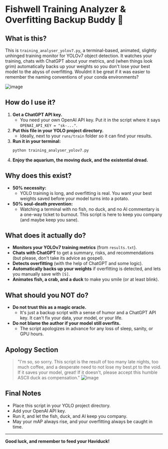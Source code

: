 # Fishwell Training Analyzer & Overfitting Backup Buddy 🦆

## What is this?

This is `training_analyser_yolov7.py`, a terminal-based, animated, slightly unhinged training monitor for YOLOv7 object detection. It watches your training, chats with ChatGPT about your metrics, and (when things look grim) automatically backs up your weights so you don't lose your best model to the abyss of overfitting.
Wouldnt it be great if it was easier to remember the naming conventions of your conda environments?

![image](https://github.com/user-attachments/assets/b4e2003f-3553-4aca-97a4-5c9bc158668e)


## How do I use it?

1. **Get a ChatGPT API key.**
   - You need your own OpenAI API key. Put it in the script where it says `OPENAI_API_KEY = "sk-..."`.
2. **Put this file in your YOLO project directory.**
   - Ideally, next to your `runs/train` folder so it can find your results.
3. **Run it in your terminal:**
   ```bash
   python training_analyser_yolov7.py
   ```
4. **Enjoy the aquarium, the moving duck, and the existential dread.**

## Why does this exist?

- **50% necessity:**
  - YOLO training is long, and overfitting is real. You want your best weights saved before your model turns into a potato.
- **50% soul-death prevention:**
  - Watching a terminal with no fish, no duck, and no AI commentary is a one-way ticket to burnout. This script is here to keep you company (and maybe keep you sane).

## What does it actually do?

- **Monitors your YOLOv7 training metrics** (from `results.txt`).
- **Chats with ChatGPT** to get a summary, risks, and recommendations (but please, don't take its advice as gospel).
- **Detects overfitting** (with the help of ChatGPT and some logic).
- **Automatically backs up your weights** if overfitting is detected, and lets you manually save with `[S]`.
- **Animates fish, a crab, and a duck** to make you smile (or at least blink).

## What should you NOT do?

- **Do not trust this as a magic oracle.**
  - It's just a backup script with a sense of humor and a ChatGPT API key. It can't fix your data, your model, or your life.
- **Do not blame the author if your model still overfits.**
  - The script apologizes in advance for any loss of sleep, sanity, or GPU hours.

## Apology Section

> "I'm so, so sorry. This script is the result of too many late nights, too much coffee, and a desperate need to not lose my best.pt to the void. If it saves your model, great! If it doesn't, please accept this humble ASCII duck as compensation."
![image](https://github.com/user-attachments/assets/f485f3f2-a102-4651-91c8-bc6fdc34cd36)

## Final Notes

- Place this script in your YOLO project directory.
- Add your OpenAI API key.
- Run it, and let the fish, duck, and AI keep you company.
- May your mAP always rise, and your overfitting always be caught in time.

---

**Good luck, and remember to feed your Haviduck!** 
